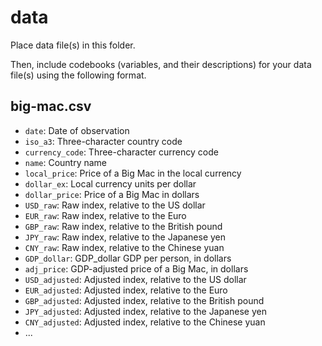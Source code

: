 # data

Place data file(s) in this folder.

Then, include codebooks (variables, and their descriptions) for your data file(s)
using the following format.

## big-mac.csv

- `date`: Date of observation
- `iso_a3`: Three-character country code
- `currency_code`: Three-character currency code
- `name`: Country name
- `local_price`: Price of a Big Mac in the local currency
- `dollar_ex`: Local currency units per dollar
- `dollar_price`: Price of a Big Mac in dollars
- `USD_raw`: Raw index, relative to the US dollar
- `EUR_raw`: Raw index, relative to the Euro
- `GBP_raw`: Raw index, relative to the British pound
- `JPY_raw`: Raw index, relative to the Japanese yen
- `CNY_raw`: Raw index, relative to the Chinese yuan
- `GDP_dollar`: GDP_dollar	GDP per person, in dollars
- `adj_price`: GDP-adjusted price of a Big Mac, in dollars
- `USD_adjusted`: Adjusted index, relative to the US dollar
- `EUR_adjusted`: Adjusted index, relative to the Euro
- `GBP_adjusted`: Adjusted index, relative to the British pound
- `JPY_adjusted`: Adjusted index, relative to the Japanese yen
- `CNY_adjusted`: Adjusted index, relative to the Chinese yuan
- ...




